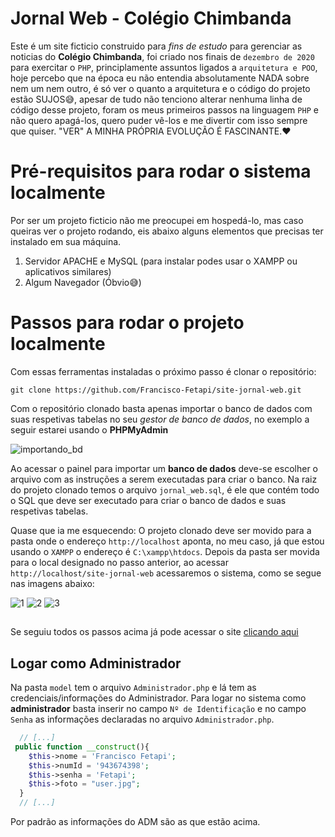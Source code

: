 # Jornal Web - Colégio Chimbanda

Este é um site ficticio construido para _fins de estudo_ para gerenciar as noticias do **Colégio Chimbanda**, foi criado nos finais de `dezembro de 2020` para exercitar o `PHP`, principlamente assuntos ligados a `arquitetura e POO`, hoje percebo que na época eu não entendia absolutamente NADA sobre nem um nem outro, é só ver o quanto a arquitetura e o código do projeto estão SUJOS😅, apesar de tudo não tenciono alterar nenhuma linha de código desse projeto, foram os meus primeiros passos na linguagem `PHP` e não quero apagá-los, quero puder vê-los e me divertir com isso sempre que quiser. "VER" A MINHA PRÓPRIA EVOLUÇÃO É FASCINANTE.❤

# Pré-requisitos para rodar o sistema localmente
Por ser um projeto ficticio não me preocupei em hospedá-lo, mas caso queiras ver o projeto rodando, eis abaixo alguns elementos que precisas ter instalado em sua máquina.

1. Servidor APACHE e MySQL (para instalar podes usar o XAMPP ou aplicativos similares)
2. Algum Navegador (Óbvio😅)

# Passos para rodar o projeto localmente

Com essas ferramentas instaladas o próximo passo é clonar o repositório:
```
git clone https://github.com/Francisco-Fetapi/site-jornal-web.git
```

Com o repositório clonado basta apenas importar o banco de dados com suas respetivas tabelas no seu _gestor de banco de dados_, no exemplo a seguir estarei usando o **PHPMyAdmin**

![importando_bd](https://user-images.githubusercontent.com/74926014/175775785-c8792c9a-6d77-425d-b222-292519af9954.PNG)

Ao acessar o painel para importar um __banco de dados__ deve-se escolher o arquivo com as instruções a serem executadas para criar o banco. Na raiz do projeto clonado temos o arquivo `jornal_web.sql`, é ele que contém todo o SQL que deve ser executado para criar o banco de dados e suas respetivas tabelas.

Quase que ia me esquecendo: O projeto clonado deve ser movido para a pasta onde o endereço `http://localhost` aponta, no meu caso, já que estou usando o `XAMPP` o endereço é `C:\xampp\htdocs`. Depois da pasta ser movida para o local designado no passo anterior, ao acessar `http://localhost/site-jornal-web` acessaremos o sistema, como se segue nas imagens abaixo:

![1](https://user-images.githubusercontent.com/74926014/175776086-11d6517c-9efd-44d4-8f83-e131d574bd1e.PNG)
![2](https://user-images.githubusercontent.com/74926014/175776103-1359ccfe-0d5a-4455-8f34-205cb2556082.PNG)
![3](https://user-images.githubusercontent.com/74926014/175776119-16e28d94-9039-443f-94ee-a38ff874ef40.PNG)

##

Se seguiu todos os passos acima já pode acessar o site <a href="http://localhost/site-jornal-web">clicando aqui</a>

## Logar como Administrador
Na pasta `model` tem o arquivo `Administrador.php` e lá tem as credenciais/informações do Administrador. Para logar no sistema como **administrador** basta inserir no campo `Nº de Identificação` e no campo `Senha` as informações declaradas no arquivo `Administrador.php`.

```php
  // [...]
 public function __construct(){
    $this->nome = 'Francisco Fetapi';
    $this->numId = '943674398';
    $this->senha = 'Fetapi';
    $this->foto = "user.jpg";
  }
  // [...]
```
Por padrão as informações do ADM são as que estão acima.
